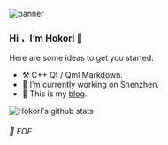 ![banner](https://i.loli.net/2021/03/17/nVfQIy81zwp6FNd.jpg)
### Hi ，I‘m Hokori 👋

<!--
**lingxd/lingxd** is a ✨ _special_ ✨ repository because its `README.md` (this file) appears on your GitHub profile.
- :hammer_and_pick: C++ Qt / Qml Markdown.
- 🔭 I’m currently working on Shenzhen
- 🌱 I’m currently learning Opencv and Qt
- 👯 I’m looking to collaborate on ...
- 🤔 I’m looking for help with ...
- 💬 Ask me about ...
- 📫 How to reach me: ...
- 😄 Pronouns: ...
- ⚡ Fun fact: ...
-->
Here are some ideas to get you started:


- :hammer_and_pick: C++ Qt / Qml Markdown.
- 🔭 I’m currently working on Shenzhen.
- 💬 This is my [blog](https://www.cnblogs.com/hokori/).


![Hokori's github stats](https://github-readme-stats.vercel.app/api?username=lingxd&theme=vue&show_icons=true)




###### 💾 EOF
